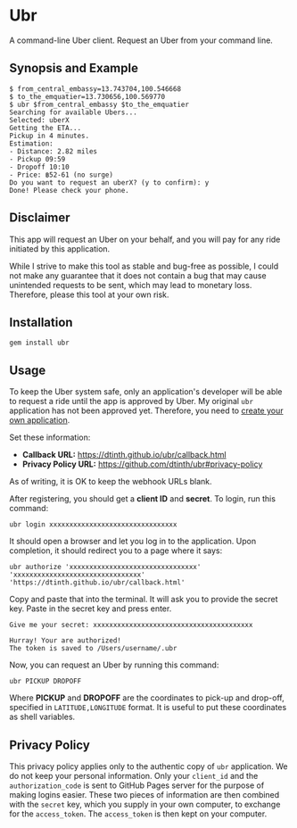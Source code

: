 # Ubr

A command-line Uber client. Request an Uber from your command line.

## Synopsis and Example

```
$ from_central_embassy=13.743704,100.546668
$ to_the_emquatier=13.730656,100.569770
$ ubr $from_central_embassy $to_the_emquatier
Searching for available Ubers...
Selected: uberX
Getting the ETA...
Pickup in 4 minutes.
Estimation:
- Distance: 2.82 miles
- Pickup 09:59
- Dropoff 10:10
- Price: ฿52-61 (no surge)
Do you want to request an uberX? (y to confirm): y
Done! Please check your phone.
```

## Disclaimer

This app will request an Uber on your behalf, and
you will pay for any ride initiated by this application.

While I strive to make this tool as stable and bug-free as possible,
I could not make any guarantee that it does not contain a bug that may cause unintended requests to be sent, which may lead to monetary loss.
Therefore, please this tool at your own risk.

## Installation

```
gem install ubr
```

## Usage

To keep the Uber system safe, only an application's developer will be able to
request a ride until the app is approved by Uber.
My original `ubr` application has not been approved yet.
Therefore, you need to [create your own application](https://developer.uber.com/apps).

Set these information:

- __Callback URL:__ https://dtinth.github.io/ubr/callback.html
- __Privacy Policy URL:__ https://github.com/dtinth/ubr#privacy-policy

As of writing, it is OK to keep the webhook URLs blank.

After registering, you should get a __client ID__ and __secret__.
To login, run this command:

```
ubr login xxxxxxxxxxxxxxxxxxxxxxxxxxxxxxxx
```

It should open a browser and let you log in to the application.
Upon completion, it should redirect you to a page where it says:

```
ubr authorize 'xxxxxxxxxxxxxxxxxxxxxxxxxxxxxxxx' 'xxxxxxxxxxxxxxxxxxxxxxxxxxxxxxxx' 'https://dtinth.github.io/ubr/callback.html'
```

Copy and paste that into the terminal.
It will ask you to provide the secret key.
Paste in the secret key and press enter.

```
Give me your secret: xxxxxxxxxxxxxxxxxxxxxxxxxxxxxxxxxxxxxxxx

Hurray! Your are authorized!
The token is saved to /Users/username/.ubr
```

Now, you can request an Uber by running this command:

```
ubr PICKUP DROPOFF
```

Where __PICKUP__ and __DROPOFF__ are the coordinates to pick-up and drop-off,
specified in `LATITUDE,LONGITUDE` format.
It is useful to put these coordinates as shell variables.


## Privacy Policy

This privacy policy applies only to the authentic copy of `ubr` application.
We do not keep your personal information.
Only your `client_id` and the `authorization_code` is sent to GitHub Pages server for the purpose of making logins easier.
These two pieces of information are then combined with the `secret` key, which you supply in your own computer, to exchange for the `access_token`.
The `access_token` is then kept on your computer.

